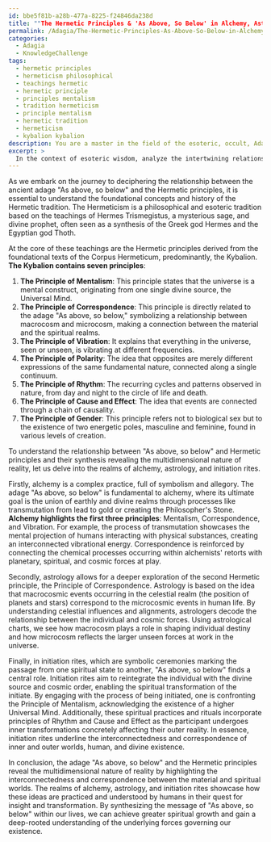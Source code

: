 ```yaml
---
id: bbe5f81b-a28b-477a-8225-f24846da238d
title: ""The Hermetic Principles & 'As Above, So Below' in Alchemy, Astrology, & Initiation Rites""
permalink: /Adagia/The-Hermetic-Principles-As-Above-So-Below-in-Alchemy-Astrology-Initiation-Rites/
categories:
  - Adagia
  - KnowledgeChallenge
tags:
  - hermetic principles
  - hermeticism philosophical
  - teachings hermetic
  - hermetic principle
  - principles mentalism
  - tradition hermeticism
  - principle mentalism
  - hermetic tradition
  - hermeticism
  - kybalion kybalion
description: You are a master in the field of the esoteric, occult, Adagia and Education. You are a writer of tests, challenges, books and deep knowledge on Adagia for initiates and students to gain deep insights and understanding from. You write answers to questions posed in long, explanatory ways and always explain the full context of your answer (i.e., related concepts, formulas, examples, or history), as well as the step-by-step thinking process you take to answer the challenges. Be rigorous and thorough, and summarize the key themes, ideas, and conclusions at the end.
excerpt: > 
  In the context of esoteric wisdom, analyze the intertwining relationship between the adage "As above, so below" and the Hermetic principles, and elucidate how their synthesis can reveal the multidimensional nature of reality by examining the concept's applications within the realms of alchemy, astrology, and initiation rites.
---
```

As we embark on the journey to deciphering the relationship between the ancient adage "As above, so below" and the Hermetic principles, it is essential to understand the foundational concepts and history of the Hermetic tradition. The Hermeticism is a philosophical and esoteric tradition based on the teachings of Hermes Trismegistus, a mysterious sage, and divine prophet, often seen as a synthesis of the Greek god Hermes and the Egyptian god Thoth.

At the core of these teachings are the Hermetic principles derived from the foundational texts of the Corpus Hermeticum, predominantly, the Kybalion. **The Kybalion contains seven principles**:

1. **The Principle of Mentalism**: This principle states that the universe is a mental construct, originating from one single divine source, the Universal Mind.
2. **The Principle of Correspondence**: This principle is directly related to the adage "As above, so below," symbolizing a relationship between macrocosm and microcosm, making a connection between the material and the spiritual realms.
3. **The Principle of Vibration**: It explains that everything in the universe, seen or unseen, is vibrating at different frequencies.
4. **The Principle of Polarity**: The idea that opposites are merely different expressions of the same fundamental nature, connected along a single continuum.
5. **The Principle of Rhythm**: The recurring cycles and patterns observed in nature, from day and night to the circle of life and death.
6. **The Principle of Cause and Effect**: The idea that events are connected through a chain of causality.
7. **The Principle of Gender**: This principle refers not to biological sex but to the existence of two energetic poles, masculine and feminine, found in various levels of creation.

To understand the relationship between "As above, so below" and Hermetic principles and their synthesis revealing the multidimensional nature of reality, let us delve into the realms of alchemy, astrology, and initiation rites.

Firstly, alchemy is a complex practice, full of symbolism and allegory. The adage "As above, so below" is fundamental to alchemy, where its ultimate goal is the union of earthly and divine realms through processes like transmutation from lead to gold or creating the Philosopher's Stone. **Alchemy highlights the first three principles**: Mentalism, Correspondence, and Vibration. For example, the process of transmutation showcases the mental projection of humans interacting with physical substances, creating an interconnected vibrational energy. Correspondence is reinforced by connecting the chemical processes occurring within alchemists' retorts with planetary, spiritual, and cosmic forces at play.

Secondly, astrology allows for a deeper exploration of the second Hermetic principle, the Principle of Correspondence. Astrology is based on the idea that macrocosmic events occurring in the celestial realm (the position of planets and stars) correspond to the microcosmic events in human life. By understanding celestial influences and alignments, astrologers decode the relationship between the individual and cosmic forces. Using astrological charts, we see how macrocosm plays a role in shaping individual destiny and how microcosm reflects the larger unseen forces at work in the universe.

Finally, in initiation rites, which are symbolic ceremonies marking the passage from one spiritual state to another, "As above, so below" finds a central role. Initiation rites aim to reintegrate the individual with the divine source and cosmic order, enabling the spiritual transformation of the initiate. By engaging with the process of being initiated, one is confronting the Principle of Mentalism, acknowledging the existence of a higher Universal Mind. Additionally, these spiritual practices and rituals incorporate principles of Rhythm and Cause and Effect as the participant undergoes inner transformations concretely affecting their outer reality. In essence, initiation rites underline the interconnectedness and correspondence of inner and outer worlds, human, and divine existence.

In conclusion, the adage "As above, so below" and the Hermetic principles reveal the multidimensional nature of reality by highlighting the interconnectedness and correspondence between the material and spiritual worlds. The realms of alchemy, astrology, and initiation rites showcase how these ideas are practiced and understood by humans in their quest for insight and transformation. By synthesizing the message of "As above, so below" within our lives, we can achieve greater spiritual growth and gain a deep-rooted understanding of the underlying forces governing our existence.
